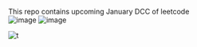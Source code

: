 This repo contains upcoming January DCC of leetcode
<br>
![image](https://user-images.githubusercontent.com/76725996/147853731-61dc4acd-717b-4e1d-91fd-c2c5fe648e4c.png)
![image](https://user-images.githubusercontent.com/76725996/147854738-1331e954-5639-4be6-976a-d24b1791ed4c.png)


![t](https://user-images.githubusercontent.com/76725996/147870367-989f67c6-8e0b-4cc4-b14e-f203c25971e5.gif)
